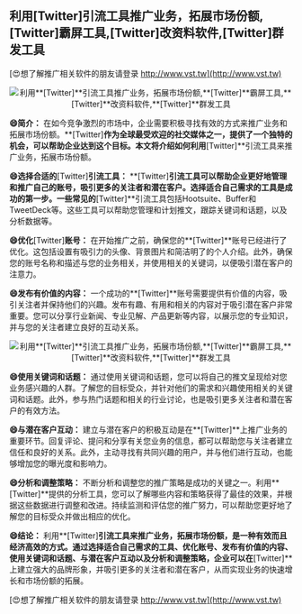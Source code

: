 ## **利用**[Twitter]**引流工具推广业务，拓展市场份额,**[Twitter]**霸屏工具,**[Twitter]**改资料软件,**[Twitter]**群发工具**

[😍想了解推广相关软件的朋友请登录 http://www.vst.tw](http://www.vst.tw)

 <center><img src="https://vst.tw/MP4/tuiguang/png/0.png" alt="利用**[Twitter]**引流工具推广业务，拓展市场份额,**[Twitter]**霸屏工具,**[Twitter]**改资料软件,**[Twitter]**群发工具"></center>

**😄简介：**
在如今竞争激烈的市场中，企业需要积极寻找有效的方式来推广业务和拓展市场份额。**[Twitter]**作为全球最受欢迎的社交媒体之一，提供了一个独特的机会，可以帮助企业达到这个目标。本文将介绍如何利用**[Twitter]**引流工具来推广业务，拓展市场份额。

**😄选择合适的**[Twitter]**引流工具：**
**[Twitter]**引流工具可以帮助企业更好地管理和推广自己的账号，吸引更多的关注者和潜在客户。选择适合自己需求的工具是成功的第一步。一些常见的**[Twitter]**引流工具包括Hootsuite、Buffer和TweetDeck等。这些工具可以帮助您管理和计划推文，跟踪关键词和话题，以及分析数据等。

**😄优化**[Twitter]**账号：**
在开始推广之前，确保您的**[Twitter]**账号已经进行了优化。这包括设置有吸引力的头像、背景图片和简洁明了的个人介绍。此外，确保您的账号名称和描述与您的业务相关，并使用相关的关键词，以便吸引潜在客户的注意力。

**😄发布有价值的内容：**
一个成功的**[Twitter]**账号需要提供有价值的内容，吸引关注者并保持他们的兴趣。发布有趣、有用和相关的内容对于吸引潜在客户非常重要。您可以分享行业新闻、专业见解、产品更新等内容，以展示您的专业知识，并与您的关注者建立良好的互动关系。

 <center><img src="https://vst.tw/MP4/tuiguang/png/5.png" alt="利用**[Twitter]**引流工具推广业务，拓展市场份额,**[Twitter]**霸屏工具,**[Twitter]**改资料软件,**[Twitter]**群发工具"></center>

**😄使用关键词和话题：**
通过使用关键词和话题，您可以将自己的推文呈现给对您业务感兴趣的人群。了解您的目标受众，并针对他们的需求和兴趣使用相关的关键词和话题。此外，参与热门话题和相关的行业讨论，也是吸引更多关注者和潜在客户的有效方法。

**😄与潜在客户互动：**
建立与潜在客户的积极互动是在**[Twitter]**上推广业务的重要环节。回复评论、提问和分享有关您业务的信息，都可以帮助您与关注者建立信任和良好的关系。此外，主动寻找有共同兴趣的用户，并与他们进行互动，也能够增加您的曝光度和影响力。

**😄分析和调整策略：**
不断分析和调整您的推广策略是成功的关键之一。利用**[Twitter]**提供的分析工具，您可以了解哪些内容和策略获得了最佳的效果，并根据这些数据进行调整和改进。持续监测和评估您的推广努力，可以帮助您更好地了解您的目标受众并做出相应的优化。

**😄结论：**
利用**[Twitter]**引流工具来推广业务，拓展市场份额，是一种有效而且经济高效的方式。通过选择适合自己需求的工具、优化账号、发布有价值的内容、使用关键词和话题、与潜在客户互动以及分析和调整策略，企业可以在**[Twitter]**上建立强大的品牌形象，并吸引更多的关注者和潜在客户，从而实现业务的快速增长和市场份额的拓展。

[😍想了解推广相关软件的朋友请登录 http://www.vst.tw](http://www.vst.tw)




